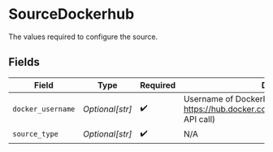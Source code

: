 # SourceDockerhub

The values required to configure the source.


## Fields

| Field                                                                                                        | Type                                                                                                         | Required                                                                                                     | Description                                                                                                  | Example                                                                                                      |
| ------------------------------------------------------------------------------------------------------------ | ------------------------------------------------------------------------------------------------------------ | ------------------------------------------------------------------------------------------------------------ | ------------------------------------------------------------------------------------------------------------ | ------------------------------------------------------------------------------------------------------------ |
| `docker_username`                                                                                            | *Optional[str]*                                                                                              | :heavy_check_mark:                                                                                           | Username of DockerHub person or organization (for https://hub.docker.com/v2/repositories/USERNAME/ API call) | airbyte                                                                                                      |
| `source_type`                                                                                                | *Optional[str]*                                                                                              | :heavy_check_mark:                                                                                           | N/A                                                                                                          |                                                                                                              |